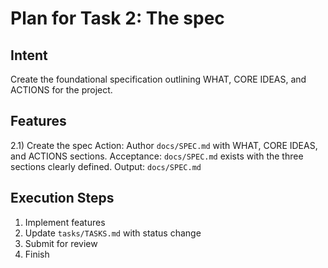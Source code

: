 # Plan for Task 2: The spec

## Intent
Create the foundational specification outlining WHAT, CORE IDEAS, and ACTIONS for the project.

## Features
2.1) Create the spec
   Action: Author `docs/SPEC.md` with WHAT, CORE IDEAS, and ACTIONS sections.
   Acceptance: `docs/SPEC.md` exists with the three sections clearly defined.
   Output: `docs/SPEC.md`

## Execution Steps
1) Implement features
2) Update `tasks/TASKS.md` with status change
3) Submit for review
4) Finish
